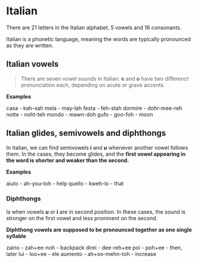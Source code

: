 # Italian

There are 21 letters in the Italian alphabet, 5 vowels and 16 consonants.

Italian is a phonetic language, meaning the words are typically pronounced as they are written.

## Italian vowels

> There are seven vowel sounds in Italian: **e** and **o** have two differenct pronunciation each, depending on acute or grave accents.

**Examples**

casa - kah-sah
mela - may-lah
festa - feh-stah
dormire - dohr-mee-reh
notte - noht-teh
mondo - mawn-doh
gufo - goo-foh - moon

## Italian glides, semivowels and diphthongs

In Italian, we can find semivowels **i** and **u** whenever another vowel follows them. In the cases, they become glides, and the **first vowel appearing in the word is shorter and weaker than the second.**

**Examples**

aiuto - ah-you-toh - help
quello - kweh-lo - that

### Diphthongs

Is when vowels **u** or **i** are in second position. In these cases, the sound is stronger on the first vowel and less prominent on the second.

**Diphthong vowels are supposed to be pronounced together as one single syllable**

zaino - zah+ee-noh - backpack
direi - dee-reh+ee
poi - poh+ee - then, later
lui - loo+ee - ele
aumento - ah+oo-mehn-toh - increase
